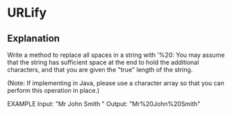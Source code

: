 # URLify

## Explanation
Write a method to replace all spaces in a string with '%20: 
You may assume that the string has sufficient space at the end to hold the additional characters, 
and that you are given the "true" length of the string. 

(Note: If implementing in Java, please use a character array so that you can perform this operation in place.)

EXAMPLE
Input: "Mr John Smith " 
Output: "Mr%20John%20Smith"
